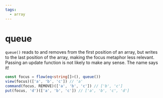 ```yaml
---
tags:
  - array
---
```


# queue

`queue()` reads to and removes from the first position of an array, but writes to the last position of the array, making the focus metaphor less relevant. Passing an update function is not likely to make any sense. The name says it!

```typescript
const focus = flow(eq<string[]>(), queue())
view(focus)(['a', 'b', 'c']) // 'a'
command(focus, REMOVE)(['a', 'b', 'c']) // ['b', 'c']
put(focus, 'd')(['a', 'b', 'c']) // ['a', 'b', 'c', 'd']
```
